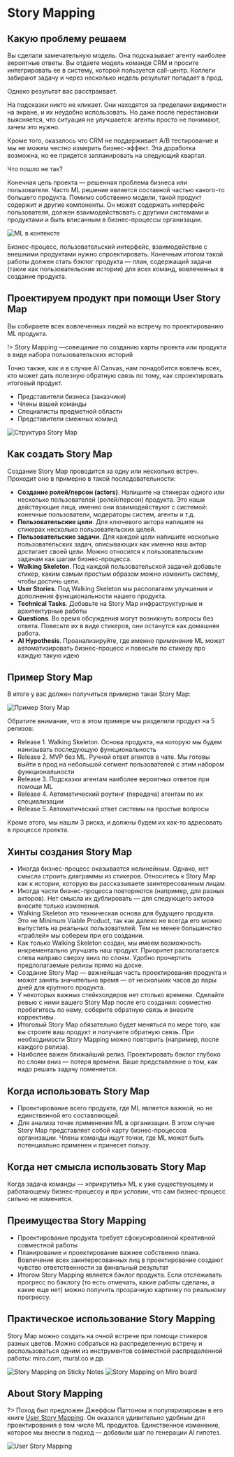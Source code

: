 # Story Mapping

## Какую проблему решаем

Вы сделали замечательную модель. Она подсказывает агенту наиболее вероятные ответы. Вы отдаете модель команде CRM и просите интегрировать ее в систему, которой пользуется call-центр. Коллеги забирают задачу и через несколько недель результат попадает в прод.

Однако результат вас расстраивает.

На подсказки никто не кликает. Они находятся за пределами видимости на экране, и их неудобно использовать. Но даже после перестановки выясняется, что ситуация не улучшается: агенты просто не понимают, зачем это нужно.

Кроме того, оказалось что CRM не поддерживает A/B тестирование и мы не можем честно измерить бизнес-эффект. Эта доработка возможна, но ее придется запланировать на следующий квартал.

Что пошло не так?

Конечная цель проекта — решенная проблема бизнеса или пользователя. Часто ML решение является составной частью какого-то большего продукта. Помимо собственно модели, такой продукт содержит и другие компоненты. Он может содержать интерфейс пользователя, должен взаимодействовать с другими системами и продуктами и быть вписанным в бизнес-процессы организации.

![ML в контексте](../_images/storymap-around.png)

Бизнес-процесс, пользовательский интерфейс, взаимодействие с внешними продуктами нужно спроектировать. Конечным итогом такой работы должен стать бэклог продукта — план, содержащий задачи (такие как пользовательские истории) для всех команд, вовлеченных в создание продукта.

## Проектируем продукт при помощи User Story Map

Вы собираете всех вовлеченных людей на встречу по проектированию ML продукта.

!> Story Mapping —совещание по созданию карты проекта или продукта в виде набора пользовательских историй

Точно также, как и в случае AI Canvas, нам понадобится вовлечь всех, кто может дать полезную обратную связь по тому, как спроектировать итоговый продукт.

* Представители бизнеса (заказчики)
* Члены вашей команды
* Специалисты предметной области
* Представители смежных команд

![Структура Story Map](../_images/storymap-structure.png)

## Как создать Story Map

Создание Story Map проводится за одну или несколько встреч. Проходит оно в примерно в такой последовательности:

* **Создание ролей/персон (actors)**. Напишите на стикерах одного или несколько пользователей (ролей/персон) продукта. Это наши действующие лица, именно они взаимодействуют с системой: конечные пользователи, модераторы систем, агенты и т.д.
* **Пользовательские цели**. Для ключевого актора напишите на стикерах несколько пользовательских целей.
* **Пользовательские задачи**. Для каждой цели напишите несколько пользовательских задач, описывающих как именно наш актор достигает своей цели. Можно относится к пользовательским задачам как шагам бизнес-процесса.
* **Walking Skeleton**. Под каждой пользовательской задачей добавьте стикер, каким самым простым образом можно изменить систему, чтобы достичь цели.
* **User Stories**. Под Walking Skeleton мы располагаем улучшения и дополнения функциональности нашего продукта.
* **Technical Tasks**. Добавьте на Story Map инфраструктурные и архитектурные работы
* **Questions**. Во время обсуждения могут возникнуть вопросы без ответа. Повесьте их в виде стикеров, они останутся как домашняя работа.
* **AI Hypothesis**. Проанализируйте, где именно применение ML может автоматизировать бизнес-процесс и повесьте по стикеру про каждую такую идею

## Пример Story Map

В итоге у вас должен получиться примерно такая Story Map:

![Пример Story Map](../_images/storymap-example.png)

Обратите внимание, что в этом примере мы разделили продукт на 5 релизов:

* Release 1. Walking Skeleton. Основа продукта, на которую мы будем нанизывать последующую функциональность
* Release 2. MVP без ML. Ручной ответ агентов в чате. Мы готовы выйти в прод на небольшой сегмент пользователей с этим набором функциональности
* Release 3. Подсказки агентам наиболее вероятных ответов при помощи ML
* Release 4. Автоматический роутинг (передача) агентам по их специализации
* Release 5. Автоматический ответ системы на простые вопросы

Кроме этого, мы нашли 3 риска, и должны будем их как-то адресовать в процессе проекта.

## Хинты создания Story Map

* Иногда бизнес-процесс оказывается нелинейным. Однако, нет смысла строить диаграммы из стикеров. Относитесь к Story Map как к истории, которую вы рассказываете заинтересованным лицам.
* Иногда части бизнес-процесса повторяются (например, для разных акторов). Нет смысла их дублировать — для следующего актора вносите только изменения.
* Walking Skeleton это техническая основа для будущего продукта. Это не Minimum Viable Product, так как далеко не всегда его можно выпустить на реальных пользователей. Тем не менее большинство «граблей» мы соберем при его создании.
* Как только Walking Skeleton создан, мы имеем возможность инкрементально улучшать наш продукт.
Приоритет располагается слева направо сверху вниз по слоям. Удобно прочертить предполагаемые релизы прямо на доске.
* Создание Story Map — важнейшая часть проектирования продукта и может занять значительно время — от нескольких часов до пары дней для крупного продукта.
* У некоторых важных стейкхолдеров нет столько времени. Сделайте ревью с ними вашего Story Map после его создания: совместно пробегитесь по нему, соберите обратную связь и внесите коррективы.
* Итоговый Story Map обязательно будет меняться по мере того, как вы строите ваш продукт и получаете обратную связь. При необходимости Story Mapping можно повторить (например, после каждого релиза).
* Наиболее важен ближайший релиз. Проектировать бэклог глубоко по слоям вниз — потеря времени. Ваше представление о том, как надо решать задачу поменяется.

## Когда использовать Story Map

* Проектирование всего продукта, где ML является важной, но не единственной его составляющей.
* Для анализа точек применения ML в организации. В этом случае Story Map представляет собой карту бизнес-процессов организации. Члены команды ищут точки, где ML может быть потенциально применен и принесет пользу.

## Когда нет смысла использовать Story Map

Когда задача команды — »прикрутить» ML к уже существующему и работающему бизнес-процессу и при условии, что сам бизнес-процесс сильно не изменится.

## Преимущества Story Mapping

* Проектирование продукта требует сфокусированной креативной совместной работы
* Планирование и проектирование важнее собственно плана. Вовлечение всех заинтересованных лиц в проектирование создают чувство ответственности за финальный результат
* Итогом Story Mapping является бэклог продукта. Если отслеживать прогресс по бэклогу (то есть отмечать, какие работы сделаны, а какие еще нет) можно получить прозрачную картинку по реальному прогрессу.

## Практическое использование Story Mapping

Story Map можно создать на очной встрече при помощи стикеров разных цветов. Можно собраться на распределенную встречу и воспользоваться одним из инструментов совместной распределенной работы: miro.com, mural.co и др.

![Story Mapping on Sticky Notes](../_images/storymap-stickynotes.png)
![Story Mapping on Miro board](../_images/storymap-miro.png)

## About Story Mapping

?> Поход был предложен Джеффом Паттоном и популяризирован в его книге [User Story Mapping](https://www.amazon.com/User-Story-Mapping-Discover-Product/dp/B08TZGKKF2). Он оказался удивительно удобным для проектирования в том числе ML продуктов. Единственное изменение, которое мы внесли в подход — добавили шаг по генерации AI гипотез.

![User Story Mapping](../_images/storymap-book.png)
